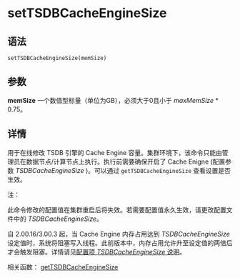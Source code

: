 # setTSDBCacheEngineSize

## 语法

`setTSDBCacheEngineSize(memSize)`

## 参数

**memSize** 一个数值型标量（单位为GB），必须大于0且小于 *maxMemSize* \* 0.75。

## 详情

用于在线修改 TSDB 引擎的 Cache Engine 容量。集群环境下，该命令只能由管理员在数据节点/计算节点上执行。执行前需要确保开启了 Cache Enigne
(配置参数 *TSDBCacheEngineSize* )。可以通过 `getTSDBCacheEngineSize`
查看设置是否生效。

注：

此命令修改的配置值在集群重启后将失效。若需要配置值永久生效，请更改配置文件中的
*TSDBCacheEngineSize*。

自 2.00.16/3.00.3 起，当 Cache Engine 内存占用达到
*TSDBCacheEngineSize*设定值时，系统将阻塞写入线程。此前版本中，内存占用允许升至设定值的两倍后才会触发阻塞。详情请见[配置项 *TSDBCacheEngineSize* 说明](../../db_distr_comp/cfg/function_configuration.html#topic_jgf_glk_gcc)。

相关函数： [getTSDBCacheEngineSize](../g/getTSDBCacheEngineSize.md)

